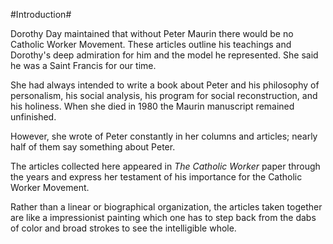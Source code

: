 #Introduction#

Dorothy Day maintained that without Peter Maurin there would be no Catholic Worker Movement. These articles outline his teachings and Dorothy's deep admiration for him and the model he represented. She said he was a Saint Francis for our time.

She had always intended to write a book about Peter and his philosophy of personalism, his social analysis, his program for social reconstruction, and his holiness. When she died in 1980 the Maurin manuscript remained unfinished.

However, she wrote of Peter constantly in her columns and articles; nearly half of them say something about Peter.

The articles collected here appeared in *The Catholic Worker*  paper through the years and express her testament of his importance for the Catholic Worker Movement.

Rather than a linear or biographical organization, the articles taken together are like a impressionist painting which one has to step back from the dabs of color and broad strokes to see the intelligible whole. 


